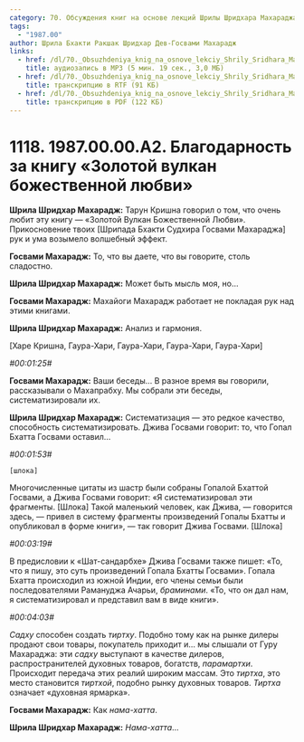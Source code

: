 ```yaml
---
category: 70. Обсуждения книг на основе лекций Шрилы Шридхара Махараджа
tags:
  - "1987.00"
author: Шрила Бхакти Ракшак Шридхар Дев-Госвами Махарадж
links:
  - href: /dl/70._Obsuzhdeniya_knig_na_osnove_lekciy_Shrily_Sridhara_Maharaja/1118_1987.00.00.A2_SridharMj_Blagodarnost_za_knigu_Zolotoy_vulkan_bojestvennoy_lyubvi.mp3
    title: аудиозапись в MP3 (5 мин. 19 сек., 3,0 МБ)
  - href: /dl/70._Obsuzhdeniya_knig_na_osnove_lekciy_Shrily_Sridhara_Maharaja/1118_1987.00.00.A2_SridharMj_Blagodarnost_za_knigu_Zolotoy_vulkan_bojestvennoy_lyubvi.rtf
    title: транскрипцию в RTF (91 КБ)
  - href: /dl/70._Obsuzhdeniya_knig_na_osnove_lekciy_Shrily_Sridhara_Maharaja/1118_1987.00.00.A2_SridharMj_Blagodarnost_za_knigu_Zolotoy_vulkan_bojestvennoy_lyubvi.pdf
    title: транскрипцию в PDF (122 КБ)
---
```


# 1118. 1987.00.00.A2. Благодарность за книгу «Золотой вулкан божественной любви»

**Шрила Шридхар Махарадж:** Тарун Кришна говорил о том, что очень любит эту книгу — «Золотой Вулкан Божественной Любви». Прикосновение твоих [Шрипада Бхакти Судхира Госвами Махараджа] рук и ума возымело волшебный эффект.

**Госвами Махарадж:** То, что вы даете, что вы говорите, столь сладостно.

**Шрила Шридхар Махарадж:** Может быть мысль моя, но…

**Госвами Махарадж:** Махайоги Махарадж работает не покладая рук над этими книгами.

**Шрила Шридхар Махарадж:** Анализ и гармония.

[Харе Кришна, Гаура-Хари, Гаура-Хари, Гаура-Хари, Гаура-Хари]

*#00:01:25#*

**Госвами Махарадж:** Ваши беседы… В разное время вы говорили, рассказывали о Махапрабху. Мы собрали эти беседы, систематизировали их.

**Шрила Шридхар Махарадж:** Систематизация — это редкое качество, способность систематизировать. Джива Госвами говорит: то, что Гопал Бхатта Госвами оставил…

*#00:01:53#*

    [шлока]

Многочисленные цитаты из шастр были собраны Гопалой Бхаттой Госвами, а Джива Госвами говорит: «Я систематизировал эти фрагменты. [Шлока] Такой маленький человек, как Джива, — говорится здесь, — привел в систему фрагменты произведений Гопалы Бхатты и опубликовал в форме книги», — так говорит Джива Госвами. [Шлока]

*#00:03:19#*

В предисловии к «Шат-сандарбхе» Джива Госвами также пишет: «То, что я пишу, это суть произведений Гопала Бхатты Госвами». Гопала Бхатта происходил из южной Индии, его члены семьи были последователями Рамануджа Ачарьи, *браминами*. «То, что он дал нам, я систематизировал и представил вам в виде книги».

*#00:04:03#*

*Садху* способен создать *тиртху*. Подобно тому как на рынке дилеры продают свои товары, покупатель приходит и… мы слышали от Гуру Махараджа: эти *садху* выступают в качестве дилеров, распространителей духовных товаров, богатств, *парамартхи*. Происходит передача этих реалий широким массам. Это *тиртха*, это место становится *тиртхой*, подобно рынку духовных товаров. *Тиртха* означает «духовная ярмарка».

**Госвами Махарадж:** Как *нама-хатта*.

**Шрила Шридхар Махарадж:** *Нама-хатта*…

